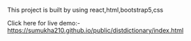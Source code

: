 This project is built by using react,html,bootstrap5,css

Click here for live demo:-https://sumukha210.github.io/public/distdictionary/index.html
